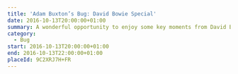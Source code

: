 ```yaml
---
title: 'Adam Buxton’s Bug: David Bowie Special'
date: 2016-10-13T20:00:00+01:00
summary: A wonderful opportunity to enjoy some key moments from David Bowie’s life and career on the big screen – and remember the indelible mark he made on our cultural landscape.
category:
  - Bug
start: 2016-10-13T20:00:00+01:00
end: 2016-10-13T22:00:00+01:00
placeId: 9C2XRJ7H+FR
---
```

